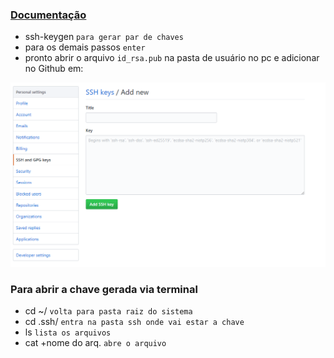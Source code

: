 ### [Documentação](https://help.github.com/articles/connecting-to-github-with-ssh/) ###

* ssh-keygen `para gerar par de chaves`
* para os demais passos `enter`
* pronto abrir o arquivo `id_rsa.pub` na pasta de usuário no pc e adicionar no Github em:

[![Banner](../assets/add-ssh.png)](https://github.com/deppbrazil/course-git-e-github-para-iniciantes/blob/master/dist/storage/criando-e-adicionando-uma-chave-ssh.md)


### Para abrir a chave gerada via terminal ###
* cd ~/ `volta para pasta raiz do sistema`
* cd .ssh/ `entra na pasta ssh onde vai estar a chave`
* ls `lista os arquivos`
* cat +nome do arq. `abre o arquivo`